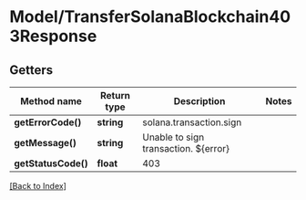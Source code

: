 # Model/TransferSolanaBlockchain403Response

## Getters

Method name | Return type | Description | Notes
------------ | ------------- | ------------- | -------------
**getErrorCode()** | **string** | solana.transaction.sign |
**getMessage()** | **string** | Unable to sign transaction. ${error} |
**getStatusCode()** | **float** | 403 |

[[Back to Index]](../index.md)
